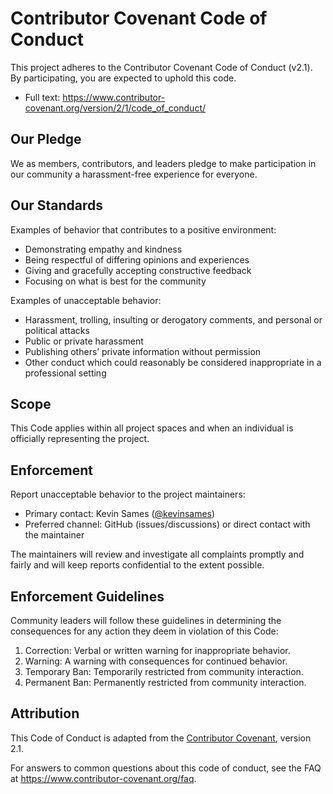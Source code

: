 # Contributor Covenant Code of Conduct

This project adheres to the Contributor Covenant Code of Conduct (v2.1). By participating, you are expected to uphold this code.

- Full text: https://www.contributor-covenant.org/version/2/1/code_of_conduct/

## Our Pledge

We as members, contributors, and leaders pledge to make participation in our community a harassment-free experience for everyone.

## Our Standards

Examples of behavior that contributes to a positive environment:
- Demonstrating empathy and kindness
- Being respectful of differing opinions and experiences
- Giving and gracefully accepting constructive feedback
- Focusing on what is best for the community

Examples of unacceptable behavior:
- Harassment, trolling, insulting or derogatory comments, and personal or political attacks
- Public or private harassment
- Publishing others’ private information without permission
- Other conduct which could reasonably be considered inappropriate in a professional setting

## Scope

This Code applies within all project spaces and when an individual is officially representing the project.

## Enforcement

Report unacceptable behavior to the project maintainers:
- Primary contact: Kevin Sames ([@kevinsames](https://github.com/kevinsames))
- Preferred channel: GitHub (issues/discussions) or direct contact with the maintainer

The maintainers will review and investigate all complaints promptly and fairly and will keep reports confidential to the extent possible.

## Enforcement Guidelines

Community leaders will follow these guidelines in determining the consequences for any action they deem in violation of this Code:

1. Correction: Verbal or written warning for inappropriate behavior.
2. Warning: A warning with consequences for continued behavior.
3. Temporary Ban: Temporarily restricted from community interaction.
4. Permanent Ban: Permanently restricted from community interaction.

## Attribution

This Code of Conduct is adapted from the [Contributor Covenant](https://www.contributor-covenant.org), version 2.1.

For answers to common questions about this code of conduct, see the FAQ at https://www.contributor-covenant.org/faq.
